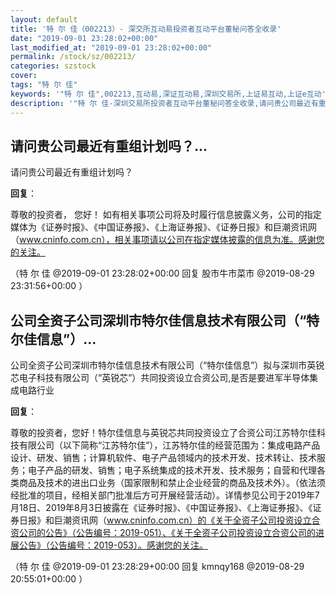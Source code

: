 ```yaml
---
layout: default
title: '特 尔 佳（002213）- 深交所互动易投资者互动平台董秘问答全收录'
date: "2019-09-01 23:28:02+00:00"
last_modified_at: "2019-09-01 23:28:02+00:00"
permalink: /stock/sz/002213/
categories: szstock
cover: 
tags: "特 尔 佳"
keywords: '"特 尔 佳",002213,互动易,深证互动易,深圳交易所,上证易互动,上证e互动'
description: '"特 尔 佳-深圳交易所投资者互动平台董秘问答全收录,请问贵公司最近有重组计划吗？"'
---
```


## 请问贵公司最近有重组计划吗？...

请问贵公司最近有重组计划吗？

**回复**：

尊敬的投资者， 您好！ 如有相关事项公司将及时履行信息披露义务，公司的指定媒体为《证券时报》、《中国证券报》、《上海证券报》、《证券日报》和巨潮资讯网（www.cninfo.com.cn），相关事项请以公司在指定媒体披露的信息为准。感谢您的关注。 

（特 尔 佳  @2019-09-01 23:28:02+00:00 回复 股市牛市菜市  @2019-08-29 23:31:56+00:00 ）

## 公司全资子公司深圳市特尔佳信息技术有限公司（“特尔佳信息”）...

公司全资子公司深圳市特尔佳信息技术有限公司（“特尔佳信息”）拟与深圳市英锐芯电子科技有限公司（“英锐芯”）共同投资设立合资公司,是否是要进军半导体集成电路行业

**回复**：

尊敬的投资者，您好！特尔佳信息与英锐芯共同投资设立了合资公司江苏特尔佳科技有限公司（以下简称“江苏特尔佳”），江苏特尔佳的经营范围为：集成电路产品设计、研发、销售；计算机软件、电子产品领域内的技术开发、技术转让、技术服务；电子产品的研发、销售；电子系统集成的技术开发、技术服务；自营和代理各类商品及技术的进出口业务（国家限制和禁止企业经营的商品及技术外）。（依法须经批准的项目，经相关部门批准后方可开展经营活动）。详情参见公司于2019年7月18日、2019年8月3日披露在《证券时报》、《中国证券报》、《上海证券报》、《证券日报》和巨潮资讯网（www.cninfo.com.cn）的《关于全资子公司投资设立合资公司的公告》（公告编号：2019-051）、《关于全资子公司投资设立合资公司的进展公告》（公告编号：2019-053）。感谢您的关注。 

（特 尔 佳  @2019-09-01 23:28:29+00:00 回复 kmnqy168  @2019-08-29 20:55:01+00:00 ）

